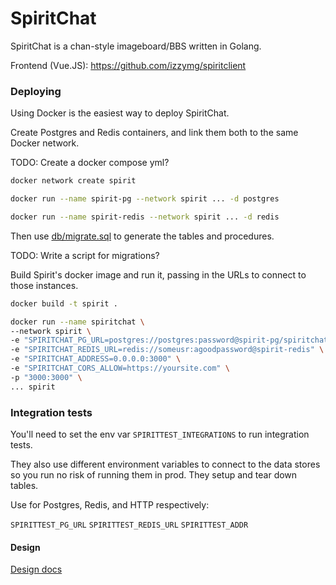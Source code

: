 # SpiritChat

SpiritChat is a chan-style imageboard/BBS written in Golang.

Frontend (Vue.JS): https://github.com/izzymg/spiritclient

### Deploying

Using Docker is the easiest way to deploy SpiritChat.

Create Postgres and Redis containers, and link them both to the same Docker network.

TODO: Create a docker compose yml?

```sh
docker network create spirit

docker run --name spirit-pg --network spirit ... -d postgres

docker run --name spirit-redis --network spirit ... -d redis

```

Then use [db/migrate.sql](db.db/migrate.sql) to generate the tables and procedures.

TODO: Write a script for migrations?

Build Spirit's docker image and run it, passing in the URLs to connect to those instances.

```sh
docker build -t spirit .

docker run --name spiritchat \
--network spirit \
-e "SPIRITCHAT_PG_URL=postgres://postgres:password@spirit-pg/spiritchat" \
-e "SPIRITCHAT_REDIS_URL=redis://someusr:agoodpassword@spirit-redis" \
-e "SPIRITCHAT_ADDRESS=0.0.0.0:3000" \
-e "SPIRITCHAT_CORS_ALLOW=https://yoursite.com" \
-p "3000:3000" \
... spirit
```


### Integration tests

You'll need to set the env var `SPIRITTEST_INTEGRATIONS` to run integration tests. 

They also use different environment variables to connect to the data stores so you run no risk of running them in prod. They setup and tear down tables.

Use for Postgres, Redis, and HTTP respectively:

`SPIRITTEST_PG_URL` `SPIRITTEST_REDIS_URL` `SPIRITTEST_ADDR`


#### Design

[Design docs](docs/design.md)
